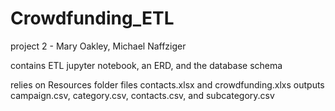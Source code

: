# Crowdfunding_ETL
project 2 - Mary Oakley, Michael Naffziger

contains ETL jupyter notebook, an ERD, and the database schema

relies on Resources folder files contacts.xlsx and crowdfunding.xlxs
outputs campaign.csv, category.csv, contacts.csv, and subcategory.csv
